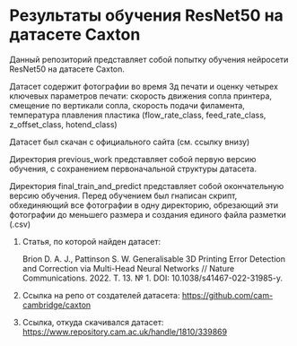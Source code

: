 # Результаты обучения ResNet50 на датасете Caxton

Данный репозиторий представляет собой попытку обучения нейросети ResNet50 на датасете Caxton. 

Датасет содержит фотографии во время 3д печати и оценку четырех ключевых параметров печати: скорость движения сопла принтера, смещение по вертикали сопла, скорость подачи филамента, температура плавления пластика (flow_rate_class, feed_rate_class, z_offset_class, hotend_class)

Датасет был скачан с официального сайта (см. ссылку внизу)

Директория previous_work представляет собой первую версию обучения, с сохранением первоначальной структуры датасета.

Директория final_train_and_predict представляет собой окончательную версию обучения. Перед обучением был гнаписан скрипт, обхединяющий все фотографии в одну директорию, обрезающий эти фотографии до меньшего размера и создания единого файла разметки (.csv)

1. Статья, по которой найден датасет:
   
    Brion D. A. J., Pattinson S. W. Generalisable 3D Printing Error Detection and Correction via Multi-Head Neural Networks // Nature Communications. 2022. Т. 13. № 1. DOI: 
    10.1038/s41467-022-31985-y.

3. Ссылка на репо от создателей датасета: https://github.com/cam-cambridge/caxton

4. Ссылка, откуда скачивался датасет: https://www.repository.cam.ac.uk/handle/1810/339869

